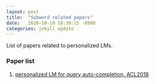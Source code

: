 ```yaml
---
layout: post
title:  "Subword related papers"
date:   2020-10-10 18:30:15 -0800
categories: jekyll update
---
```


List of papers related to personalized LMs.

### Paper list

1. [personalized LM for query auto-completion, ACL2018](https://www.aclweb.org/anthology/P18-2111.pdf)

